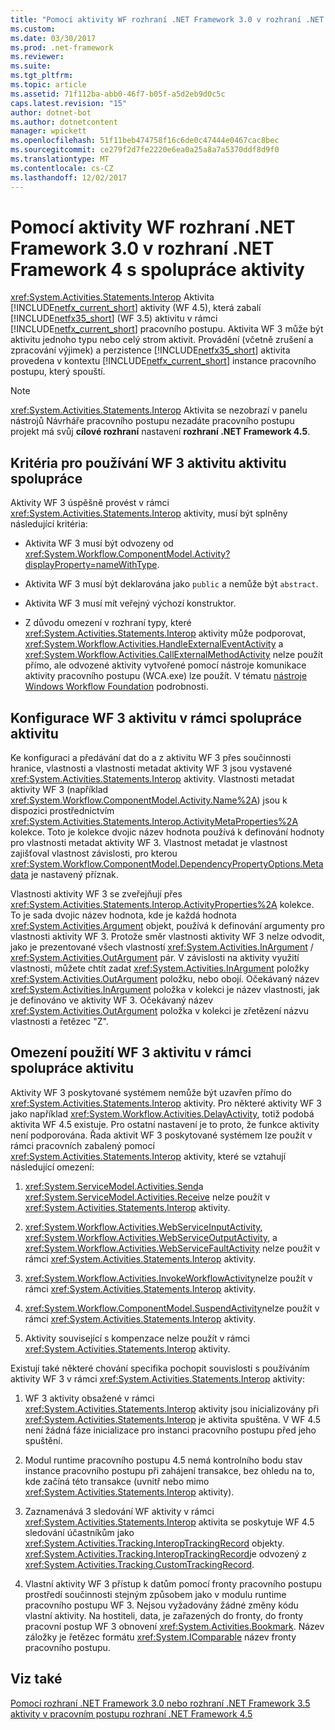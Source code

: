 ```yaml
---
title: "Pomocí aktivity WF rozhraní .NET Framework 3.0 v rozhraní .NET Framework 4 s spolupráce aktivity"
ms.custom: 
ms.date: 03/30/2017
ms.prod: .net-framework
ms.reviewer: 
ms.suite: 
ms.tgt_pltfrm: 
ms.topic: article
ms.assetid: 71f112ba-abb0-46f7-b05f-a5d2eb9d0c5c
caps.latest.revision: "15"
author: dotnet-bot
ms.author: dotnetcontent
manager: wpickett
ms.openlocfilehash: 51f11beb474758f16c6de0c47444e0467cac8bec
ms.sourcegitcommit: ce279f2d7fe2220e6ea0a25a8a7a5370ddf8d9f0
ms.translationtype: MT
ms.contentlocale: cs-CZ
ms.lasthandoff: 12/02/2017
---
```

# <a name="using-net-framework-30-wf-activities-in-net-framework-4-with-the-interop-activity"></a>Pomocí aktivity WF rozhraní .NET Framework 3.0 v rozhraní .NET Framework 4 s spolupráce aktivity
<xref:System.Activities.Statements.Interop> Aktivita [!INCLUDE[netfx_current_short](../../../includes/netfx-current-short-md.md)] aktivity (WF 4.5), která zabalí [!INCLUDE[netfx35_short](../../../includes/netfx35-short-md.md)] (WF 3.5) aktivitu v rámci [!INCLUDE[netfx_current_short](../../../includes/netfx-current-short-md.md)] pracovního postupu. Aktivita WF 3 může být aktivitu jednoho typu nebo celý strom aktivit. Provádění (včetně zrušení a zpracování výjimek) a perzistence [!INCLUDE[netfx35_short](../../../includes/netfx35-short-md.md)] aktivita provedena v kontextu [!INCLUDE[netfx_current_short](../../../includes/netfx-current-short-md.md)] instance pracovního postupu, který spouští.  
  
> [!NOTE]
>  <xref:System.Activities.Statements.Interop> Aktivita se nezobrazí v panelu nástrojů Návrháře pracovního postupu nezadáte pracovního postupu projekt má svůj **cílové rozhraní** nastavení **rozhraní .NET Framework 4.5**.  
  
## <a name="criteria-for-using-a-wf-3-activity-with-an-interop-activity"></a>Kritéria pro používání WF 3 aktivitu aktivitu spolupráce  
 Aktivity WF 3 úspěšně provést v rámci <xref:System.Activities.Statements.Interop> aktivity, musí být splněny následující kritéria:  
  
-   Aktivita WF 3 musí být odvozeny od <xref:System.Workflow.ComponentModel.Activity?displayProperty=nameWithType>.  
  
-   Aktivita WF 3 musí být deklarována jako `public` a nemůže být `abstract`.  
  
-   Aktivita WF 3 musí mít veřejný výchozí konstruktor.  
  
-   Z důvodu omezení v rozhraní typy, které <xref:System.Activities.Statements.Interop> aktivity může podporovat, <xref:System.Workflow.Activities.HandleExternalEventActivity> a <xref:System.Workflow.Activities.CallExternalMethodActivity> nelze použít přímo, ale odvozené aktivity vytvořené pomocí nástroje komunikace aktivity pracovního postupu (WCA.exe) lze použít. V tématu [nástroje Windows Workflow Foundation](http://go.microsoft.com/fwlink/?LinkId=178889) podrobnosti.  
  
## <a name="configuring-a-wf-3-activity-within-an-interop-activity"></a>Konfigurace WF 3 aktivitu v rámci spolupráce aktivitu  
 Ke konfiguraci a předávání dat do a z aktivitu WF 3 přes součinnosti hranice, vlastnosti a vlastnosti metadat aktivity WF 3 jsou vystavené <xref:System.Activities.Statements.Interop> aktivity. Vlastnosti metadat aktivity WF 3 (například <xref:System.Workflow.ComponentModel.Activity.Name%2A>) jsou k dispozici prostřednictvím <xref:System.Activities.Statements.Interop.ActivityMetaProperties%2A> kolekce. Toto je kolekce dvojic název hodnota používá k definování hodnoty pro vlastnosti metadat aktivity WF 3. Vlastnost metadat je vlastnost zajišťoval vlastnost závislosti, pro kterou <xref:System.Workflow.ComponentModel.DependencyPropertyOptions.Metadata> je nastavený příznak.  
  
 Vlastnosti aktivity WF 3 se zveřejňují přes <xref:System.Activities.Statements.Interop.ActivityProperties%2A> kolekce. To je sada dvojic název hodnota, kde je každá hodnota <xref:System.Activities.Argument> objekt, používá k definování argumenty pro vlastnosti aktivity WF 3. Protože směr vlastnosti aktivity WF 3 nelze odvodit, jako je prezentované všech vlastností <xref:System.Activities.InArgument> / <xref:System.Activities.OutArgument> pár. V závislosti na aktivity využití vlastnosti, můžete chtít zadat <xref:System.Activities.InArgument> položky <xref:System.Activities.OutArgument> položku, nebo obojí. Očekávaný název <xref:System.Activities.InArgument> položka v kolekci je název vlastnosti, jak je definováno ve aktivity WF 3. Očekávaný název <xref:System.Activities.OutArgument> položka v kolekci je zřetězení názvu vlastnosti a řetězec "Z".  
  
## <a name="limitations-of-using-a-wf-3-activity-within-an-interop-activity"></a>Omezení použití WF 3 aktivitu v rámci spolupráce aktivitu  
 Aktivity WF 3 poskytované systémem nemůže být uzavřen přímo do <xref:System.Activities.Statements.Interop> aktivity. Pro některé aktivity WF 3 jako například <xref:System.Workflow.Activities.DelayActivity>, totiž podobá aktivita WF 4.5 existuje. Pro ostatní nastavení je to proto, že funkce aktivity není podporována. Řada aktivit WF 3 poskytované systémem lze použít v rámci pracovních zabalený pomocí <xref:System.Activities.Statements.Interop> aktivity, které se vztahují následující omezení:  
  
1.  <xref:System.ServiceModel.Activities.Send>a <xref:System.ServiceModel.Activities.Receive> nelze použít v <xref:System.Activities.Statements.Interop> aktivity.  
  
2.  <xref:System.Workflow.Activities.WebServiceInputActivity>, <xref:System.Workflow.Activities.WebServiceOutputActivity>, a <xref:System.Workflow.Activities.WebServiceFaultActivity> nelze použít v rámci <xref:System.Activities.Statements.Interop> aktivity.  
  
3.  <xref:System.Workflow.Activities.InvokeWorkflowActivity>nelze použít v rámci <xref:System.Activities.Statements.Interop> aktivity.  
  
4.  <xref:System.Workflow.ComponentModel.SuspendActivity>nelze použít v rámci <xref:System.Activities.Statements.Interop> aktivity.  
  
5.  Aktivity související s kompenzace nelze použít v rámci <xref:System.Activities.Statements.Interop> aktivity.  
  
 Existují také některé chování specifika pochopit souvislosti s používáním aktivity WF 3 v rámci <xref:System.Activities.Statements.Interop> aktivity:  
  
1.  WF 3 aktivity obsažené v rámci <xref:System.Activities.Statements.Interop> aktivity jsou inicializovány při <xref:System.Activities.Statements.Interop> je aktivita spuštěna. V WF 4.5 není žádná fáze inicializace pro instanci pracovního postupu před jeho spuštění.  
  
2.  Modul runtime pracovního postupu 4.5 nemá kontrolního bodu stav instance pracovního postupu při zahájení transakce, bez ohledu na to, kde začíná této transakce (uvnitř nebo mimo <xref:System.Activities.Statements.Interop> aktivity).  
  
3.  Zaznamenává 3 sledování WF aktivity v rámci <xref:System.Activities.Statements.Interop> aktivita se poskytuje WF 4.5 sledování účastníkům jako <xref:System.Activities.Tracking.InteropTrackingRecord> objekty. <xref:System.Activities.Tracking.InteropTrackingRecord>je odvozený z <xref:System.Activities.Tracking.CustomTrackingRecord>.  
  
4.  Vlastní aktivity WF 3 přístup k datům pomocí fronty pracovního postupu prostředí součinnosti stejným způsobem jako v modulu runtime pracovního postupu WF 3. Nejsou vyžadovány žádné změny kódu vlastní aktivity. Na hostiteli, data, je zařazených do fronty, do fronty pracovní postup WF 3 obnovení <xref:System.Activities.Bookmark>. Název záložky je řetězec formátu <xref:System.IComparable> název fronty pracovního postupu.  
  
## <a name="see-also"></a>Viz také  
 [Pomocí rozhraní .NET Framework 3.0 nebo rozhraní .NET Framework 3.5 aktivity v pracovním postupu rozhraní .NET Framework 4.5](../../../docs/framework/windows-workflow-foundation/samples/using-a-net-3-0-or-net-3-5-activity-in-a-net-4-5-workflow.md)
